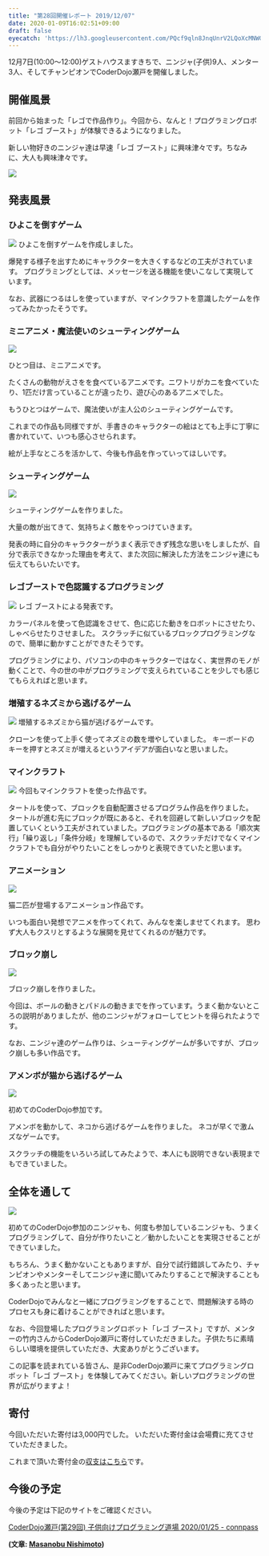 ```yaml
---
title: "第28回開催レポート 2019/12/07"
date: 2020-01-09T16:02:51+09:00
draft: false
eyecatch: 'https://lh3.googleusercontent.com/PQcf9qln8JnqUnrV2LQoXcMNWG1AphH8LwZqI8MiaAGEkGEIaPQvWsnfrLILo3J_rk2TOwROhIiGlKO4XIJJD1lrA6xj0QbKUtNa6QSyKWRbC9Zp1cV6dWUD0IvIVFjZZJqKe9JrI1xdIvN-oU9JArtrz4l8DvafAP2DLAwFUmAM2vhpfxkOZldKEbvwEIPTi1kOGrIk7S9SVAHPXvXszhX9CQneZqjTYrXIo_n8nTxEaNQGlMa-iC3wEXhHOCDrtcHOkVnxdlSwkVpXAli7wsSuL6GWhTwC-LCc9TXp5nuTv0tJKP1KT0bkA7bmwS7Uwa26IhTY4rXkDAc4ylqouokv-X4awbDWsNrdlvlgRwszhquj30gKdTKHrnGTriBq9yIrexuauFras55NP4nvV6KJXU1Rl8LKeMXEVzBjuJLBswEpOsygii4Gy-ZRdaPO7wHrnpnNYHXFvBke2QWe0QwSNfz3us_Cm5Al6uAgXpaTc3uksr4fbu2kKvL4h-pfABXvGu9j_7D2ugviTQiV6Osh68xQiWuc5ivlJuM7m_e-3hoQDLs7dGZJLZyZCrNhWj_FN4jqhp1DNYqK66ZOi1GxPjtlw5VKnHNp6kMaxwcZossPx_YWnX72T_J5tVmpq3Sbp_cG5zUmNJqSVaaTRyupYH2CMguZ2lDA6E_RMEZef3sZNJ-e4SpY2wzi5OBT9FzXoHq3jEXoTjTd4wDJcu_Acu19Cc8WP299Ay9TVGjiVVHJ=w1200'
---
```


12月7日(10:00～12:00)ゲストハウスますきちで、ニンジャ(子供)9人、メンター3人、そしてチャンピオンでCoderDojo瀬戸を開催しました。

## 開催風景
前回から始まった「レゴで作品作り」。今回から、なんと！プログラミングロボット「レゴ ブースト」が体験できるようになりました。

新しい物好きのニンジャ達は早速「レゴ ブースト」に興味津々です。ちなみに、大人も興味津々です。

![](https://lh3.googleusercontent.com/PQcf9qln8JnqUnrV2LQoXcMNWG1AphH8LwZqI8MiaAGEkGEIaPQvWsnfrLILo3J_rk2TOwROhIiGlKO4XIJJD1lrA6xj0QbKUtNa6QSyKWRbC9Zp1cV6dWUD0IvIVFjZZJqKe9JrI1xdIvN-oU9JArtrz4l8DvafAP2DLAwFUmAM2vhpfxkOZldKEbvwEIPTi1kOGrIk7S9SVAHPXvXszhX9CQneZqjTYrXIo_n8nTxEaNQGlMa-iC3wEXhHOCDrtcHOkVnxdlSwkVpXAli7wsSuL6GWhTwC-LCc9TXp5nuTv0tJKP1KT0bkA7bmwS7Uwa26IhTY4rXkDAc4ylqouokv-X4awbDWsNrdlvlgRwszhquj30gKdTKHrnGTriBq9yIrexuauFras55NP4nvV6KJXU1Rl8LKeMXEVzBjuJLBswEpOsygii4Gy-ZRdaPO7wHrnpnNYHXFvBke2QWe0QwSNfz3us_Cm5Al6uAgXpaTc3uksr4fbu2kKvL4h-pfABXvGu9j_7D2ugviTQiV6Osh68xQiWuc5ivlJuM7m_e-3hoQDLs7dGZJLZyZCrNhWj_FN4jqhp1DNYqK66ZOi1GxPjtlw5VKnHNp6kMaxwcZossPx_YWnX72T_J5tVmpq3Sbp_cG5zUmNJqSVaaTRyupYH2CMguZ2lDA6E_RMEZef3sZNJ-e4SpY2wzi5OBT9FzXoHq3jEXoTjTd4wDJcu_Acu19Cc8WP299Ay9TVGjiVVHJ=w600)

## 発表風景

### ひよこを倒すゲーム

![](https://lh3.googleusercontent.com/akf_ihkCl01c1DUEz4C2jLo1HNuMo9MtL3aV8K-0JErGJIONqim_26kinLfNRJDDqeBpGvR7v5RRrg-HPfh4-2ZSYyWrY-mzzQb7cYLD8cu8fnnKvORvvRy4Ytykb7Z2h-KTUBplF5mhCkP4Ss4pZ4jf8GstXblpzrCiQywhYOubHB7CJfjzeL9KhBigp1kgQOHd12m1vEN68xxKSH9aN7f40kMzCIuq2ACpUbXtz3uu2Y6KotHW7P_9SfyJgRQUNpiJSHiaQpghAtW-rzzmeJ9U_RZrT37zZk20u5DaW6keNOUtdp4k5R3i0u5j_mnoVP6bd-Ow_vc8BlJgG7XIm_Bq8mp-IAp8K4hfgq82d-EIcGMkL9CQ8JyMLOKUM_NWr0oi7nD7MvmR20sYiAXXGY1Wx-IuboH8_9apVVzTcIKSxIHUPzQx0LaK1OUSHLmTtTQI3A2CHLP-hz11kz3VcULJQUAD7GbRSP_Hxn0Rj1AgOIyfSkfGo0qAtKjSN20zyJxNApd490suhZXr0wA0F094yiMQPL6PhGgvud-9J0G9TTGF_7y8sho_AZtI98wFw69tLffwMlLhjp8vtP_8BFAtW6cUxemJuP1xSn6FWgflGOdM-LfpKoiC_YJsyDlFg6kaGOp5iNm1dzpSe9ZMqdO_mBD_yNc_-I6mRYxHvyt4lQNAKIvQYumrQzs8cJmT4f10gR45CCQhvJA8uswuV-WKGPAA2E2u5xeBhZi2_zXeP8fZ=w600)
ひよこを倒すゲームを作成しました。

爆発する様子を出すためにキャラクターを大きくするなどの工夫がされています。
プログラミングとしては、メッセージを送る機能を使いこなして実現しています。

なお、武器につるはしを使っていますが、マインクラフトを意識したゲームを作ってみたかったそうです。

### ミニアニメ・魔法使いのシューティングゲーム

![](https://lh3.googleusercontent.com/zqOF3bINRIOUVwrfcSWoySX9kiY4tn2QcJvE8GVm80jy269W1IBW2ZNPvwMU5cfMFWPdMl47toAEqMP95jxMv6ODZB6wnbsagsIiJH_XOa40wKa-2o_-lFId9WK2Dr7tKytp_63Qe_AlVraEjPbI7bhHGsk9UKu_onrQyk_eqkpi0d9JhZXn_Ghv-HsBS-U_BZKr2qtnQRlVfFZn9g-VB3knoeBQ56J01H973WQG6CaeoDt5Cf7MHk4t0haTHZNSa3wHlaZVwiVP7rn9E4WCmu3Z-V9-DPy5ydmBgNG9cEuwWdeITmJfU9nrG9fajvjfKX4fJ2bbD6L1OzeyEBPs0cqTqrN9WK-ClVZ6SfiICWwKSXbdZzcG0Y9v9oa_b6uHeNq-tfFLedp-GDY0yy5fitWY8Z4DP-AfLOefJHlDN0RdGKEZI8Ho7bBt4LbjiCDyBXHwrmy3p1jXePdpP1VEALF6vSEY6CBAbDMB1Utqi3B_Fabx8-VSKScSaL-6xJknf_gTO-y3u3XIG0bdJS6UqNjpH2PPDkwjn0gfl3WD396ZNHQdnc_HBhGWAdlt_QpGZhz0nGAtgGirUW9agIXg-dl7xitTsB8fqwxCayp82xWw-Eif-ioFTlQaMYrF3LpLjF3rBaGwGT-kYcO0ZTDYm0OyoveHA2Xo2OLbjt-GuZViZwOUJ2xku1EvkOgd3K4qiyvPOUfd-cp7reBJOYEzjSY-gr9Hdu-PTf9kdjOa_nf8_mvj=w600)

ひとつ目は、ミニアニメです。

たくさんの動物がえさをを食べているアニメです。ニワトリがカニを食べていたり、1匹だけ言っていることが違ったり、遊び心のあるアニメでした。

もうひとつはゲームで、魔法使いが主人公のシューティングゲームです。

これまでの作品も同様ですが、手書きのキャラクターの絵はとても上手に丁寧に書かれていて、いつも感心させられます。

絵が上手なところを活かして、今後も作品を作っていってほしいです。

### シューティングゲーム

![](https://lh3.googleusercontent.com/DOCOz9_ihFHt5CTzj4ob04e2F58NJwQrBCzcXMh_qgYCr8T8kCUWIq9YUXqTWg0jZlBdwQjejddyIWDZq8qsWKa6-JZST-kNMU1sqKdDxRnGbSsSegsPUdm0pkmoIyhQz-SsWmbTwpads4jFIACA0dsQk1fLSQlPo-nRIQelQwnW_Gnk3YE3HMl8p9tvJOmLwFzJydkVesxK0F8Mia0l3wn_8MEfJ-Mm8IQJJZpuHCcGqgYx3stURwymCzTEB-1XUePieuxMX2tuKhuPC8Z0Y6j9JO5sfaJjKCZylDax_IGSlgUuNBItoTS18fqiOdIAyNT5JyU6k5uWYDrmOyxTBXJpkNkwHIUbdfb9dh2Yifz56X4ydwqLyjZQm6TEnNK0_BfNdqEFAFE6U0uINuFRhEKHvfT2cbDyR_-aATuOHBK_fQU6b-tsxWBDCGFc7Qw0rUzOvrrXS9c35nlkhV7_zQvldW-ixJK7Ty694g1FcXjKKwe8wWKtPdU0Uo0kt-iJZz4Dd1YGCk689QTRaoQLKKl2MWpswZq3eWT6R4U8GSctbfn3ye-mPd-XML-JgahHK9OfKhbHj_EasQYXajqw_zSNe5lTtgvYXueGDAQJOCEOepN9fXSl8yJWp0fV4oNfMZFbXt_yGbftYKVs6ir6SqnpjXtbouyZtnoDacRXduGdR76lMNKv40esPSTF9fJd-7dBBaRxFqLFT6HVleAd3CUwMjezLWyCef3qqf3OqDFXpsYW=w600)

シューティングゲームを作りました。

大量の敵が出てきて、気持ちよく敵をやっつけていきます。

発表の時に自分のキャラクターがうまく表示できず残念な思いをしましたが、自分で表示できなかった理由を考えて、また次回に解決した方法をニンジャ達にも伝えてもらいたいです。

### レゴブーストで色認識するプログラミング

![](https://lh3.googleusercontent.com/cOwoAs7iuaFBA0j-gYMuTctWtEFZTNLoaQ5P_MKvfaSCXM_0H7thZe6jqdwMKl20xNa6oDSwHraVbbx1opvKW-qpbQgSoWB4vSJGjfIEzZsLoI5vN4-Sgmwdu4iXn8-m59VCniJvTiX3i3VRQSSFFckuk9byuw_fGKHUxMxLG9ngWRO3S3VJDkAzIBZdd_sI94M16pE1nrK3zcQGu8WemGGBJBIzwsFqo4dYLbia9ad9xGTZNKJh_LSO-Mi4LVMtYB1URGlUL77on1kNaIGJV9MHfdWgRATU_7k00bT-CNN82IBvaiGdjfwvmpbQOZkgLQ5bDFoJsZqxIxKA_2Ymeck64BupKP4ouoq-movTx0e7eo2hZ-OaATz5ww0cveOqmQ-7gWoLpjiaj9171dSBe3DtSjrgZA61JzNQNHDJhEgE-0EO3wgbJZwTMVgoziZvnST8AyohMwJITiOEeEmLSraMAXraAQd-r7AAIe1uvyW87GG6ptdn8YoSfQT9z3VvTNg_8ln2RPwd01KlvCLB8bWrFylJz_pIpK3eEegmHG1xq17wxriwQ09sEnGx5dDh-95R3wmM8puK_IVU7GoYPq-I8_gR_KEDbVnaY34LFl_DjZ6jerNlwwiZbM8F_SocfHrTEezRbLIEiTuHumxkOkVXKugDQKos0BdxOfKWGMAoaGvNP4DhyDfr4oyCzab-WVUn3Y4o1ZSfo36IJW6HpPrnjLUT9OkkTVLRooARkSIuhX8g=w600)
レゴ ブーストによる発表です。

カラーパネルを使って色認識をさせて、色に応じた動きをロボットにさせたり、しゃべらせたりさせました。
スクラッチに似ているブロックプログラミングなので、簡単に動かすことができたそうです。

プログラミングにより、パソコンの中のキャラクターではなく、実世界のモノが動くことで、今の世の中がプログラミングで支えられていることを少しでも感じてもらえればと思います。

### 増殖するネズミから逃げるゲーム

![](https://lh3.googleusercontent.com/2Oaksz9COUl3pTj4nIHGxB7YyCzBKilHeslWO2d4k5Q1rJEO2p5-ufaBIRJ3o5rt8EGrjw0RqKamVvl3ofy0d7TxgY6l_tqi0Ow7wnbln-ljNJ_LgLI-9loq4y-g7y4L8ewAWKbsoWxBKhT5Jlwm6jjhFAGfqZKr3WvtjAflzNhGpvccOi382axeHTD2-vmhvj4Del2k6UTGQYIW2z76jQSydtljeHn_WyxfBSVx99C4UpyPbStDgjzYcNBIUQmScsXkKtVh_WsiYc7j-i3eFzKmWW9-YzZAKPz-l0rbK7GARNBarHevivND0Q84gWlnJo3OZNFIYz4ViUsZU2HY11aO9KRL8s6d_r_V3IVfI8vSxvK08OqNFU8JuppqOSua_pnXCfazuUeKbcyRPCqyUvRiHiK057SkjOsL6ZRyCYWWs3O6IC8MjV31bP4jQSPoNQcdJdMX5RnUpf2j-pqPIfCmkGY2KgW5OaryIaLdS4mNhb3oVNH1loboM_D-JQU9Q54FnKfM9qviWQwq89wmCPUEd_HtXfFyTm-bSeQb7YBKeAmc0zGoq8H8qgKB1D_VpBKoGvfSCd9qtol2dqg93D1UkoO50ITUp17J5R_PsYZ9fOqpFqp5RSqbZ3P0bDciyDJnATMocAbGIlChw9jGug-sGfjbJNG0pbR9rgjrpF46pshduO3gMirDcly8P8yNV6QOGA77V4u0Cz7G6OFlyTUpOqgFCqBE6ENLPrXhhcozemSb=w600)
増殖するネズミから猫が逃げるゲームです。

クローンを使って上手く使ってネズミの数を増やしていました。
キーボードのキーを押すとネズミが増えるというアイデアが面白いなと思いました。

### マインクラフト
![](https://lh3.googleusercontent.com/t43XFEssEAK5fYN6TETaz-WdjcHNNSFA2SeYsE8z-c7AnAKxWuls665as3aHELhJDoFbP2pqxqyZeAx_bpf_l3SnBvl0PoIqei6XCM-c90nen5rlsjeVRpTZUTu6hXzwV4O6dxy5rXIRagkXmycAT9BLr252BXZIOatV31kIOUnvBKHZbHYIqZUGv1rft_hUBCZTUdd1S01cskieU3f9SSxhKxlvQvHd6K95_wbXpxhxqvw7M8wXz1nPiq-qXVBproqBGGEe5f89fNPPaV9R9O5PmyZqgsbvEgnsKxMa2VwzRJFD0eDTlF5U4o6MLVfg7FVllZm5DNw41QL2atnQApuwkuQiNiUt7gNRWNyctIHFFQusYeWktfWcWeb_OuCBvSkTk5x2z-gG5stynz4b17zy-zg1XcDjCwSc3fUBc8Wx7uqxfX-b1_Oak2y3TVyJamUNQ_W90R3mOi1ymHoiB5B7kQRHE7MxWNaI-sb-wxxiuOguTM_QlgQ5gTvLOaV5j4h8FblNOhbNpwP35EyV1DiaYtJlXb42wKQQEPZ04yC8SD0l8XOlb1Ko_sYGiJI9_63-tlGXREiyxbU3k_x3dXQFpaH_xscPIZEO7CVOtTHY0oopRAGlBDB64dJ2_nmgQRJRJkMPwuzD5_lZ-RBzyfAXzDoeSHyTJRKbRx-TjpkLRo_E6FRC7nXT07gvjliMulQgW_t1q-KFy91xDqF9aEmuyytgY8oM374ZYXiXeoeiTcHe=w600)
今回もマインクラフトを使った作品です。

タートルを使って、ブロックを自動配置させるプログラム作品を作りました。
タートルが進む先にブロックが既にあると、それを回避して新しいブロックを配置していくという工夫がされていました。プログラミングの基本である「順次実行」「繰り返し」「条件分岐」を理解しているので、スクラッチだけでなくマインクラフトでも自分がやりたいことをしっかりと表現できていたと思います。

### アニメーション
![](https://lh3.googleusercontent.com/fWfldkp6hAi_MlG7NEybmkG5cAG0hh8LUpjjRNKIbiNFBzvfGwFgaDlAUgVyb7QQKCEDQgY5t7Ift-t9Vg5Y12piEIb-5f874SHZ3C2noETSciV6dUPFKbZsslqzvG0B1Hp2lDm2VDB3tSp9BSfVuy6x51KsQK6GLLHnqCNHpS-lCoObkK--RM7O3SR8jvNUFFlao8yMQKbuxGCL3wIkkLqimCe4WB_lgKTEYya_dt6H-zUZqO0uXGOXmewKKoi7HWf4rIcQGaC_DxJjLkado45IpimX0Z6YvLZjXpg-dAi5XinSOhg2vJLZHFnSWGSNZDdAIRZmQWUodJfB3ZtWkOSjvCYuahIMqNahFPO_oa79ARgBp4KqBGTfoE_aa5MJyEiP2SupM51idH_eoJ5ZHZLLcgeVEshW7kyNpTSpaVg2rYbfkbQX0McywNe1ilGWqBeIBcr31dA_-5O8w0Iq4psBf10jp7-7ySnOHuPxnoP_YsUUKoQVas3a2vDPIsUVe9T4cTdPpfahuwWOXCRpy11b7_WUlbq17GQcYIiX9NkoQA2zyl71ZU9BtdL-LKJSMgEpAQbuwGUsjd30YCAn0FAkF3SlghG4z48QWZVFTa0H2-XyNK3ycfYazYHgb_oo9we8uPvmGeI-3VAP52g0I068X3oSeiGf1BvUc2gOfPNfioM1Os6Eec6pzyhHQ1-fzlU9x-LHY1zKY2m-DEZ8uaKypkFlgOkxiZJRqLE-ZZDZB4GV=w600)

猫二匹が登場するアニメーション作品です。

いつも面白い発想でアニメを作ってくれて、みんなを楽しませてくれます。
思わず大人もクスリとするような展開を見せてくれるのが魅力です。

### ブロック崩し
![](https://lh3.googleusercontent.com/oXrjQmb8McE_l0AzEtU4-bIeXjpvfTqsqbtA57WRu4QRYeOMvF3faiZVQXzTHUqmXnpMAmAMHR3PPG0UDXn-kELnl-1XNbyjHOK2UF_OtWId6ZeRYNWlwLlRNEFoSD_CpWgBFqbZogcAJBGJ46TEPgi4vDuixBqOXu25HdGQMEXMePIpG14W5GqFlqgOic9Bf2KnBckwVrllPtqhQhsbt736fEYxAjVQxkS1rkNY5xu15ys1Lr0nclBdl5v2qlgdrK5T11Q6OrVl4Wld5Plupr2oVP9Q1dQhnj_B25jtoU9Ne-89dfMycfmjtuEQDfn94wwp5FMrmauFgz0St1HKddVPyt3fD-GoW1rB_go9zV6gGJo9I8E1rbhTa8ZPESn6nc4Xsm6szQpVT-O0LCTNPWfXTDhY3nKZj4fhMduPyKf6mwjz3uc_nkl9jHcslewfU_PvERADDFVAqfOTkR-VeR0wVx2rjgVl6NDi0XowOSjAnL_-bDg4qSmHbQOyJVA8Gp9JXM4n1RjfoiiToZTqRPD7HXceia-zFQfDlHA2L9Q5FPNTfq2JsVoug2NPpB26PQLOl89OKjo6Fw0QavHbPA4ZZs_EDCqgIppyVUGLuDU1cZp6-trOSxrhhPkyr5Z9v42h0EQzdsI_JH7A_BsCIdmMdcWqWWgIz5Hp6Rs7ZImCrLQ66pOYET9yJBLHdN-Gd1C8j_GQ6qpX7P6NktHHWKyfyhETgLyllt6W-SH6piX8Q2Lx=w600)

ブロック崩しを作りました。

今回は、ボールの動きとパドルの動きまでを作っています。うまく動かないところの説明がありましたが、他のニンジャがフォローしてヒントを得られたようです。

なお、ニンジャ達のゲーム作りは、シューティングゲームが多いですが、ブロック崩しも多い作品です。

### アメンボが猫から逃げるゲーム
![](https://lh3.googleusercontent.com/K_cGyGWwb3XdtDpxTDKyOYuZnJRqp0V97F37L5sLZ_YzhR87hpphztwjISjXK07nbT0SS2asi-Nif3mbDtY-UHq8LMfJqpgTfAJXXM82nJW4ays_0PrGZE8PVdqBknwdxFKnQEbF9P3Ffy4TlLXBdZGM3wNtHNSOnBbGDP6c3n5_sYimn8v6_wLAtLxs28rh_0AaC7vJGCN1z4hKzII1sgfvctRuBE3jb00dM3TiaxYAAVEyhyrU-kFo2lBCi-3Iv_-Sp2vCj2QL8vbAsn5yDnIDbjaFbXwRX-dLveQudn-Hb25w8_RilIICJRxfhlEb19EQ4S0qXM_DXsrqDRmH0g0xKiDU2Wb5tfYO2Xqsw-F3CR049i03IFQlgFhvzM8vXaG-JiNuaJSY3jGj8FsytroBQuV4h8MQc8tCVceWya6lgcAjq-wEYt0woX82Az59jeC_BIhucwyn8UAb4z-DosuX3Fg4z3kRX-2SdUzcUCqu65GNwGFhE7HytxXGr3K-rMdGUfXGzc6U1qLQG5x1NEEPa4IdEKUdjo4OhxA5PWPHYAnu5TTgWAvxI0bdf-MnXrFBvAl2pJWtXMBHaFXeonm0Xbotl2rvzKOyu7eMT6JkU-ZfzNX21u5XXYoSaDaUghpzoVr3TsxBQV36hW33YO6v8qDZMrZdHpdzKCYWchohJE8hnqPu-auqLEMMMR1FMW0_ySOyWPtCvl_gB42MAVFeNy9V9oD3uKqDRqxRbR6Vk7cd=w600)

初めてのCoderDojo参加です。

アメンボを動かして、ネコから逃げるゲームを作りました。
ネコが早くで激ムズなゲームです。

スクラッチの機能をいろいろ試してみたようで、本人にも説明できない表現までもできていました。

## 全体を通して

![](https://lh3.googleusercontent.com/KE_SAG9Yhrt5SsqX9C4xNV4sjbTBfntVxyuBDX1c9dj1fKebfN5h3ejqP3ghZbiPb3PZdtJACsP6IHkTHK8goso-D6RSVQScIONS-2CA--4_BhAbIwDKtKW5arE3MrIy6RsnQvXT2xuQKbVz-fsOy9L4qaHWxP7jdhTb5plB0hS2AjUazkTtC1Og9ydvouAUS0PCoDuhE3WcMRjLLMV-5Mk0-X7JLMmFy9zmgnqN_T5SSMpdR34RSKu4lO0KOzDrvSQDKhD1qs2dt76HuFfgqZ18RVaSsiIoMyxN6IdkJWxvObywd7mxptKAw9YwyXmuvidWpQb_Gf82HjJAUsamfX0aHkzZHqZdZXPPdMXURrRPojYLE_Sr4IoZwNdYIDOqzWKJI8_Z4X-q4eSoiZtxVE6B2brMSUU-N_s52B0je1v_OTy9LKuPI6Q1Y97OuN4WIWa9l6bnCKY7ieI5lokrRcOQlGBjw4XviItwVZPtQfeQBNsBIO1YA7E8pwVmgvz10_orJIKiK9250rZDtWRq7AIDiSfAkShU0gSSy9TudQC_fIGLVfPsOjbOxFI1C-sIWPenNe4ejdduf5PhOiDiN7meqIrieTBaaoXPOqjXUibvvTxDXjLOHbyruGaQGgbnibJPL--RkKFVcZhUmQUI45q5GVOXphewWMJgJCstrggc0RoMZ2sbxRwgP1pfseOLYKE-9GDXFkLGRu029I7xvFEtVoOjEVQpbRnEvyyXr8AcyQwI=w600)

初めてのCoderDojo参加のニンジャも、何度も参加しているニンジャも、うまくプログラミングして、自分が作りたいこと／動かしたいことを実現させることができていました。

もちろん、うまく動かないこともありますが、自分で試行錯誤してみたり、チャンピオンやメンターそしてニンジャ達に聞いてみたりすることで解決することも多くあったと思います。

CoderDojoでみんなと一緒にプログラミングをすることで、問題解決する時のプロセスも身に着けることができればと思います。

なお、今回登場したプログラミングロボット「レゴ ブースト」ですが、メンターの竹内さんからCoderDojo瀬戸に寄付していただきました。子供たちに素晴らしい環境を提供していただき、大変ありがとうございます。

この記事を読まれている皆さん、是非CoderDojo瀬戸に来てプログラミングロボット「レゴ ブースト」を体験してみてください。新しいプログラミングの世界が広がりますよ！

## 寄付

今回いただいた寄付は3,000円でした。
いただいた寄付金は会場費に充てさせていただきました。

これまで頂いた寄付金の[収支はこちら](https://docs.google.com/spreadsheets/d/1pQosKjdfSGWIrTUNLzBFSYkmzDq2SbAu8xoIoF4tHyQ/edit#gid=670485060)です。

## 今後の予定

今後の予定は下記のサイトをご確認ください。

[CoderDojo瀬戸(第29回) 子供向けプログラミング道場 2020/01/25 - connpass](https://coderdojo-seto.connpass.com/event/159677/)

**(文章: [Masanobu Nishimoto](https://www.facebook.com/masanobu.nishimoto))**
